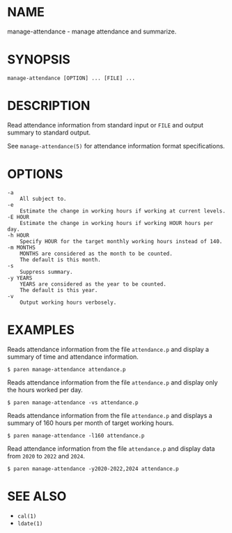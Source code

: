 # NAME
manage-attendance - manage attendance and summarize.

# SYNOPSIS

    manage-attendance [OPTION] ... [FILE] ...

# DESCRIPTION
Read attendance information from standard input or `FILE` and output summary to standard output.

See `manage-attendance(5)` for attendance information format specifications.

# OPTIONS

    -a
        All subject to.
    -e
        Estimate the change in working hours if working at current levels.
    -E HOUR
        Estimate the change in working hours if working HOUR hours per day.
    -h HOUR
        Specify HOUR for the target monthly working hours instead of 140.
    -m MONTHS
        MONTHS are considered as the month to be counted.
        The default is this month.
    -s
        Suppress summary.
    -y YEARS
        YEARS are considered as the year to be counted.
        The default is this year.
    -v
        Output working hours verbosely.

# EXAMPLES
Reads attendance information from the file `attendance.p` and display a summary of time and attendance information.

    $ paren manage-attendance attendance.p

Reads attendance information from the file `attendance.p` and display only the hours worked per day.

    $ paren manage-attendance -vs attendance.p

Reads attendance information from the file `attendance.p` and displays a summary of 160 hours per month of target working hours.

    $ paren manage-attendance -l160 attendance.p

Read attendance information from the file `attendance.p` and display data from `2020` to `2022` and `2024`.

    $ paren manage-attendance -y2020-2022,2024 attendance.p

# SEE ALSO
- `cal(1)`
- `ldate(1)`
